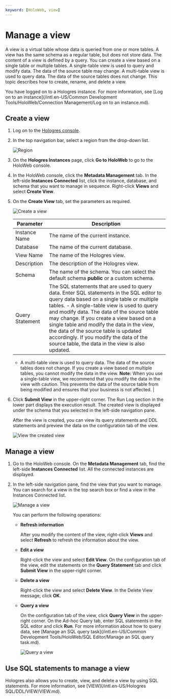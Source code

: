 ```yaml
---
keyword: [HoloWeb, view]
---
```


# Manage a view

A view is a virtual table whose data is queried from one or more tables. A view has the same schema as a regular table, but does not store data. The content of a view is defined by a query. You can create a view based on a single table or multiple tables. A single-table view is used to query and modify data. The data of the source table may change. A multi-table view is used to query data. The data of the source tables does not change. This topic describes how to create, rename, and delete a view.

You have logged on to a Hologres instance. For more information, see [Log on to an instance](/intl.en-US/Common Development Tools/HoloWeb/Connection Management/Log on to an instance.md).

## Create a view

1.  Log on to the [Hologres console](https://hologram.console.aliyun.com/#/instance).

2.  In the top navigation bar, select a region from the drop-down list.

    ![Region](https://static-aliyun-doc.oss-accelerate.aliyuncs.com/assets/img/en-US/8398778061/p141749.png)

3.  On the **Hologres Instances** page, click **Go to HoloWeb** to go to the HoloWeb console.

4.  In the HoloWeb console, click the **Metadata Management** tab. In the left-side **Instances Connected** list, click the instance, database, and schema that you want to manage in sequence. Right-click **Views** and select **Create View**.

5.  On the **Create View** tab, set the parameters as required.

    ![Create a view](https://static-aliyun-doc.oss-accelerate.aliyuncs.com/assets/img/en-US/8165044261/p279037.png)

    |Parameter|Description|
    |---------|-----------|
    |Instance Name|The name of the current instance.|
    |Database|The name of the current database.|
    |View Name|The name of the Hologres view.|
    |Description|The description of the Hologres view.|
    |Schema|The name of the schema. You can select the default schema **public** or a custom schema. |
    |Query Statement|The SQL statements that are used to query data. Enter SQL statements in the SQL editor to query data based on a single table or multiple tables.     -   A single-table view is used to query and modify data. The data of the source table may change. If you create a view based on a single table and modify the data in the view, the data of the source table is updated accordingly. If you modify the data of the source table, the data in the view is also updated.
    -   A multi-table view is used to query data. The data of the source tables does not change. If you create a view based on multiple tables, you cannot modify the data in the view.
**Note:** When you use a single-table view, we recommend that you modify the data in the view with caution. This prevents the data of the source table from being modified and ensures that your business is not affected. |

6.  Click **Submit View** in the upper-right corner. The Run Log section in the lower part displays the execution result. The created view is displayed under the schema that you selected in the left-side navigation pane.

    After the view is created, you can view its query statements and DDL statements and preview the data on the configuration tab of the view.

    ![View the created view](https://static-aliyun-doc.oss-accelerate.aliyuncs.com/assets/img/en-US/8165044261/p279049.png)


## Manage a view

1.  Go to the HoloWeb console. On the **Metadata Management** tab, find the left-side **Instances Connected** list. All the connected instances are displayed.

2.  In the left-side navigation pane, find the view that you want to manage. You can search for a view in the top search box or find a view in the Instances Connected list.

    ![Manage a view](https://static-aliyun-doc.oss-accelerate.aliyuncs.com/assets/img/en-US/8165044261/p279051.png)

    You can perform the following operations:

    -   **Refresh information**

        After you modify the content of the view, right-click **Views** and select **Refresh** to refresh the information about the view.

    -   **Edit a view**

        Right-click the view and select **Edit View**. On the configuration tab of the view, edit the statements on the **Query Statement** tab and click **Submit View** in the upper-right corner.

    -   **Delete a view**

        Right-click the view and select **Delete View**. In the Delete View message, click **OK**.

    -   **Query a view**

        On the configuration tab of the view, click **Query View** in the upper-right corner. On the Ad-hoc Query tab, enter SQL statements in the SQL editor and click **Run**. For more information about how to query data, see [Manage an SQL query task](/intl.en-US/Common Development Tools/HoloWeb/SQL Editor/Manage an SQL query task.md).

        ![Query a view](https://static-aliyun-doc.oss-accelerate.aliyuncs.com/assets/img/en-US/8165044261/p279050.png)


## Use SQL statements to manage a view

Hologres also allows you to create, view, and delete a view by using SQL statements. For more information, see [VIEW](/intl.en-US/Hologres SQL/DDL/VIEW/VIEW.md).

